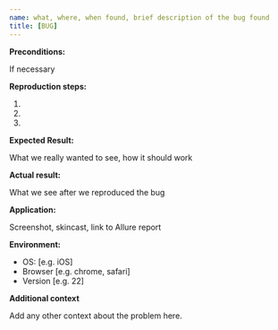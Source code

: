 ```yaml
---
name: what, where, when found, brief description of the bug found
title: [BUG]
---
```

**Preconditions:**

If necessary

**Reproduction steps:**

1.

2.

3.

**Expected Result:**

What we really wanted to see, how it should work

**Actual result:**

What we see after we reproduced the bug

**Application:**

Screenshot, skincast, link to Allure report


**Environment:**

 - OS: [e.g. iOS]
 - Browser [e.g. chrome, safari]
 - Version [e.g. 22]

**Additional context**

Add any other context about the problem here.
